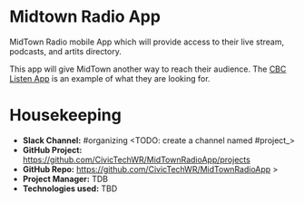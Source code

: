 # Midtown Radio App
MidTown Radio mobile App which will provide access to their live stream, podcasts, and artits directory.

This app will give MidTown another way to reach their audience. The [CBC Listen App](https://www.cbc.ca/listen/live-radio) is an example of what they are looking for.


# Housekeeping

* **Slack Channel:** #organizing <TODO: create a channel named #project_<something descriptive>>
* **GitHub Project:** https://github.com/CivicTechWR/MidTownRadioApp/projects
* **GitHub Repo:** https://github.com/CivicTechWR/MidTownRadioApp >
* **Project Manager:** TDB
* **Technologies used:** TBD

